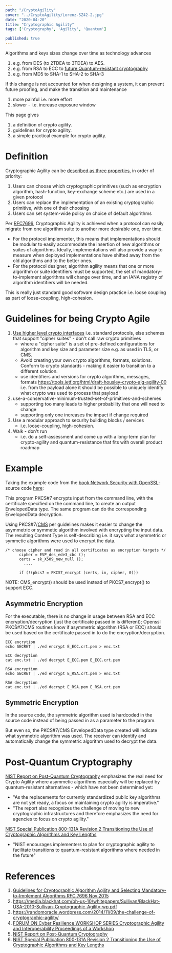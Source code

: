 ```yaml
---
path: "/CryptoAgility"
cover: "../CryptoAgility/Lorenz-SZ42-2.jpg"
date: "2020-04-20"
title: "Cryptographic Agility"
tags: ['Cryptography', 'Agility', 'Quantum']

published: true
---
```


Algorithms and keys sizes change over time as technology advances
1. e.g. from DES (to 2TDEA to 3TDEA) to AES.
2. e.g. from RSA to ECC to [future Quantum-resistant cryptography](https://nvlpubs.nist.gov/nistpubs/ir/2016/nist.ir.8105.pdf)
3. e.g. from MD5 to SHA-1 to SHA-2 to SHA-3

If this change is not accounted for when designing a system, it can prevent future proofing, and make the transition and maintenance
1. more painful i.e. more effort
2. slower - i.e. increase exposure window

This page gives 
1. a definition of crypto agility.
2. guidelines for crypto agility.
3. a simple practical example for crypto agility.

# Definition
Cryptographic Agility can be [described as three properties](https://randomoracle.wordpress.com/2014/11/09/the-challenge-of-cryptographic-agility/), in order of priority:

1. Users can choose which cryptographic primitives (such as encryption algorithm, hash-function, key-exchange scheme etc.) are used in a given protocol
2. Users can replace the implementation of an existing cryptographic primitive, with one of their choosing
3. Users can set system-wide policy on choice of default algorithms 


Per [RFC7696](https://www.rfc-editor.org/info/rfc7696), Cryptographic Agility is achieved when a protocol can easily migrate from  one algorithm suite to another more desirable one, over time.  
* For the protocol implementer, this means that implementations should be modular to easily accommodate the insertion of new algorithms or suites of algorithms.  Ideally, implementations will also provide a way to measure when deployed implementations have shifted away from the old algorithms and to the better ones.  
* For the protocol designer, algorithm agility means that one or more algorithm or suite identifiers must be supported, the set of mandatory-to-implement algorithms will change over time, and an IANA registry of algorithm identifiers will be needed. 





This is really just standard good software design practice i.e. loose coupling as part of loose-coupling, high-cohesion.

# Guidelines for being Crypto Agile
1. [Use higher level crypto interfaces](https://github.com/Crashedmind/DevGuide/blob/master/03-Build/0x11-Cryptography.md#avoid-creating-your-own-cryptography) i.e. standard protocols, else schemes that support "cipher suites" - don't call raw crypto primitives
   * where a "cipher suite" is a set of pre-defined configurations for algorithm and key size and parameter size e.g. as used in TLS, or [CMS](https://tools.ietf.org/html/rfc5652).
   * Avoid creating your own crypto algorithms, formats, solutions. Conform to crypto standards - making it easier to transition to a different solution.
   * use identifiers and versions for crypto algorithms, messages, formats https://tools.ietf.org/html/draft-housley-crypto-alg-agility-00 i.e. from the payload alone it should be possible to uniquely identify what crypto was used to process that payload
2. use-a-conservative-minimum-trusted-set-of-primitives-and-schemes
   * supporting too many leads to higher probability that one will need to change 
   * supporting only one increases the impact if change required
3. Use a modular approach to security building blocks / services
   * i.e. loose-coupling, high-cohesion.
4. Walk - don't run
   * i.e. do a self-assessment and come up with a long-term plan for crypto-agility and quantum-resistance that fits with overall product roadmap


# Example

Taking the example code from the [book Network Security with OpenSSL](https://www.amazon.com/_/dp/059600270X): source code [here](https://resources.oreilly.com/examples/9780596002701/blob/master/NSwO-1.3/EX10-9):

This program PKCS#7 encrypts input from the command line, with the  certificate specified on the command line, to create an output EnvelopedData type. The same program can do the corresponding EnvelopedData decryption.

Using PKCS#7/[CMS](https://tools.ietf.org/html/rfc5652) per guidelines makes it easier to change the asymmetric or symmetic algorithm involved with encrypting the input data. The resulting Content Type is self-describing i.e. it says what asymmetric or symmetic algorithms were used to encrypt the data.


````
/* choose cipher and read in all certificates as encryption targets */
      cipher = EVP_des_ede3_cbc ();
      certs = sk_X509_new_null ();
        ....

      if (!(pkcs7 = PKCS7_encrypt (certs, in, cipher, 0)))

````
NOTE: CMS_encrypt() should be used instead of PKCS7_encrypt() to support ECC.

## Asymmetric Encryption

For the executable, there is no change in usage between RSA and ECC encryption/decryption (just the certificate passed in is different); Openssl PKCS#7/CMS routines know if asymmetric algorithm (RSA or ECC) should be used based on the certificate passed in to do the encryption/decryption.

````
ECC encrytion
echo SECRET | ./ed encrypt E_ECC.crt.pem > enc.txt

ECC decryption
cat enc.txt | ./ed decrypt E_ECC.pem E_ECC.crt.pem
  
RSA encryption
echo SECRET | ./ed encrypt E_RSA.crt.pem > enc.txt

RSA decryption
cat enc.txt | ./ed decrypt E_RSA.pem E_RSA.crt.pem

````


## Symmetric Encryption

In the source code, the symmetric algorithm used is hardcoded in the source code instead of being passed in as a parameter to the program.

But even so, the PKCS#7/CMS EnvelopedData type created will indicate what symmetric algorithm was used. The receiver can identify and automatically change the symmetric algorithm used to decrypt the data.


# Post-Quantum Cryptography

[NIST Report on Post-Quantum Cryptography](https://nvlpubs.nist.gov/nistpubs/ir/2016/nist.ir.8105.pdf) emphasizes the real need for Crypto Agility where asymmetic algorithms especially will be replaced by quantum-resistant alternatives - which have not been determined yet:
* "As the replacements for currently standardized public key algorithms are not yet ready, a focus on maintaining crypto agility is imperative."
* "The report also recognizes the challenge of moving to new cryptographic infrastructures and therefore emphasizes the need for
agencies to focus on crypto agility."

[NIST Special Publication 800-131A Revision 2 Transitioning the Use of Cryptographic Algorithms and Key Lengths](https://nvlpubs.nist.gov/nistpubs/SpecialPublications/NIST.SP.800-131Ar2.pdf) 
* "NIST encourages implementers to plan for cryptographic agility to facilitate transitions to quantum-resistant algorithms where needed
in the future"


# References
1. [Guidelines for Cryptographic Algorithm Agility and Selecting Mandatory-to-Implement Algorithms RFC 7696 Nov 2015](https://www.rfc-editor.org/info/rfc7696)
2. https://media.blackhat.com/bh-us-10/whitepapers/Sullivan/BlackHat-USA-2010-Sullivan-Cryptographic-Agility-wp.pdf
3. https://randomoracle.wordpress.com/2014/11/09/the-challenge-of-cryptographic-agility/
4. [FORUM ON Cyber Resilience WORKSHOP SERIES Cryptographic Agility and  Interoperability Proceedings of a Workshop](https://www.nap.edu/read/24636/chapter/5)
5. [NIST Report on Post-Quantum Cryptography](https://nvlpubs.nist.gov/nistpubs/ir/2016/nist.ir.8105.pdf)
6. [NIST Special Publication 800-131A Revision 2 Transitioning the Use of Cryptographic Algorithms and Key Lengths](https://nvlpubs.nist.gov/nistpubs/SpecialPublications/NIST.SP.800-131Ar2.pdf) 

